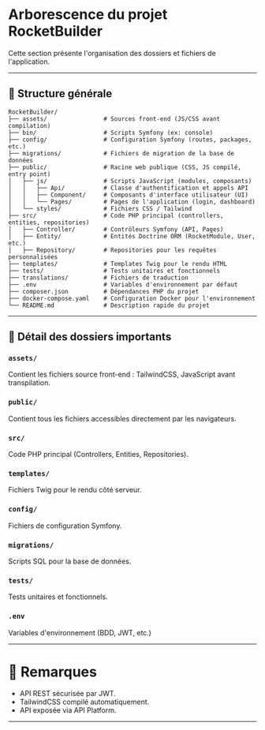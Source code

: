 
# Arborescence du projet RocketBuilder

Cette section présente l'organisation des dossiers et fichiers de l'application.

---

## 📂 Structure générale

```
RocketBuilder/
├── assets/                # Sources front-end (JS/CSS avant compilation)
├── bin/                   # Scripts Symfony (ex: console)
├── config/                # Configuration Symfony (routes, packages, etc.)
├── migrations/            # Fichiers de migration de la base de données
├── public/                # Racine web publique (CSS, JS compilé, entry point)
│   ├── js/                # Scripts JavaScript (modules, composants)
│   │   ├── Api/           # Classe d'authentification et appels API
│   │   ├── Component/     # Composants d'interface utilisateur (UI)
│   │   └── Pages/         # Pages de l'application (login, dashboard)
│   └── styles/            # Fichiers CSS / Tailwind
├── src/                   # Code PHP principal (controllers, entities, repositories)
│   ├── Controller/        # Contrôleurs Symfony (API, Pages)
│   ├── Entity/            # Entités Doctrine ORM (RocketModule, User, etc.)
│   ├── Repository/        # Repositories pour les requêtes personnalisées
├── templates/             # Templates Twig pour le rendu HTML
├── tests/                 # Tests unitaires et fonctionnels
├── translations/          # Fichiers de traduction
├── .env                   # Variables d'environnement par défaut
├── composer.json          # Dépendances PHP du projet
├── docker-compose.yaml    # Configuration Docker pour l'environnement
└── README.md              # Description rapide du projet
```

---

## 📑 Détail des dossiers importants

### `assets/`
Contient les fichiers source front-end : TailwindCSS, JavaScript avant transpilation.

### `public/`
Contient tous les fichiers accessibles directement par les navigateurs.

### `src/`
Code PHP principal (Controllers, Entities, Repositories).

### `templates/`
Fichiers Twig pour le rendu côté serveur.

### `config/`
Fichiers de configuration Symfony.

### `migrations/`
Scripts SQL pour la base de données.

### `tests/`
Tests unitaires et fonctionnels.

### `.env`
Variables d'environnement (BDD, JWT, etc.)

---

# 📢 Remarques

- API REST sécurisée par JWT.
- TailwindCSS compilé automatiquement.
- API exposée via API Platform.

---
